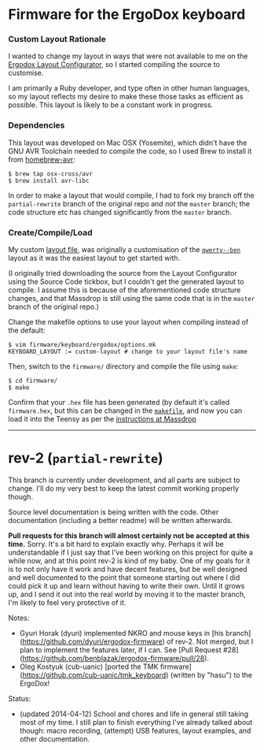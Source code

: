 # Firmware for the ErgoDox keyboard

### Custom Layout Rationale

I wanted to change my layout in ways that were not available to me on the
[Ergodox Layout Configurator](https://www.massdrop.com/ext/ergodox), so I started
compiling the source to customise.

I am primarily a Ruby developer, and type often in other human languages,
so my layout reflects my desire to make these those tasks as efficient as
possible.  This layout is likely to be a constant work in progress.

### Dependencies

This layout was developed on Mac OSX (Yosemite), which didn't have the
GNU AVR Toolchain needed to compile the code, so I used Brew to install it from
[homebrew-avr](https://github.com/osx-cross/homebrew-avr):

    $ brew tap osx-cross/avr
    $ brew install avr-libc

In order to make a layout that would compile, I had to fork my branch off the
`partial-rewrite` branch of the original repo and *not* the `master` branch;
the code structure etc has changed significantly from the `master` branch.

### Create/Compile/Load

My custom [layout file](/firmware/keyboard/ergodox/layout/custom-layout.c), was
originally a customisation of the
[`qwerty--ben`](/firmware/keyboard/ergodox/layout/qwerty--ben.c)
layout as it was the easiest layout to get started with.

(I originally tried downloading the source from the Layout Configurator using
the Source Code tickbox, but I couldn't get the generated layout to compile.
I assume this is because of the aforementioned code structure changes, and
that Massdrop is still using the same code that is in the `master` branch of
the original repo.)

Change the makefile options to use your layout when compiling instead of the
default:

    $ vim firmware/keyboard/ergodox/options.mk
    KEYBOARD_LAYOUT := custom-layout # change to your layout file's name

Then, switch to the `firmware/` directory and compile the file using `make`:

    $ cd firmware/
    $ make

Confirm that your `.hex` file has been generated (by default it's called
`firmware.hex`, but this can be changed in the [`makefile`](firmware/makefile),
and now you can load it into the Teensy as per the
[instructions at Massdrop](https://www.massdrop.com/ext/ergodox/assembly#step-13)

---

# rev-2 (`partial-rewrite`)

This branch is currently under development, and all parts are subject to
change.  I'll do my very best to keep the latest commit working properly
though.

Source level documentation is being written with the code.  Other documentation
(including a better readme) will be written afterwards.

**Pull requests for this branch will almost certainly not be accepted at this
time.**
Sorry.  It's a bit hard to explain exactly why.  Perhaps it will be
understandable if I just say that I've been working on this project for quite a
while now, and at this point rev-2 is kind of my baby.  One of my goals for it
is to not only have it work and have decent features, but be well designed and
well documented to the point that someone starting out where I did could pick
it up and learn without having to write their own.  Until it grows up, and I
send it out into the real world by moving it to the master branch, I'm likely
to feel very protective of it.

Notes:
* Gyuri Horak (dyuri) implemented NKRO and mouse keys in [his branch]
  (https://github.com/dyuri/ergodox-firmware) of rev-2.  Not merged, but I plan
  to implement the features later, if I can.  See [Pull Request #28]
  (https://github.com/benblazak/ergodox-firmware/pull/28).
* Oleg Kostyuk (cub-uanic) [ported the TMK firmware]
  (https://github.com/cub-uanic/tmk_keyboard)
  (written by "hasu") to the ErgoDox!

Status:
* (updated 2014-04-12)  School and chores and life in general still taking most
  of my time.  I still plan to finish everything I've already talked about
  though: macro recording, (attempt) USB features, layout examples, and other
  documentation.


